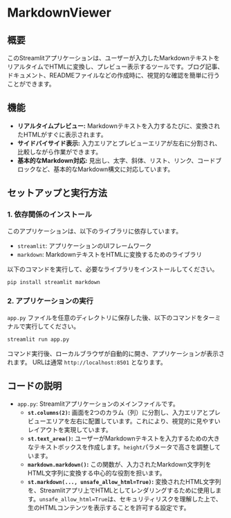 
# MarkdownViewer 

## 概要

このStreamlitアプリケーションは、ユーザーが入力したMarkdownテキストをリアルタイムでHTMLに変換し、プレビュー表示するツールです。ブログ記事、ドキュメント、READMEファイルなどの作成時に、視覚的な確認を簡単に行うことができます。

## 機能

- **リアルタイムプレビュー:** Markdownテキストを入力するたびに、変換されたHTMLがすぐに表示されます。
- **サイドバイサイド表示:** 入力エリアとプレビューエリアが左右に分割され、比較しながら作業ができます。
- **基本的なMarkdown対応:** 見出し、太字、斜体、リスト、リンク、コードブロックなど、基本的なMarkdown構文に対応しています。

## セットアップと実行方法

### 1. 依存関係のインストール

このアプリケーションは、以下のライブラリに依存しています。

- `streamlit`: アプリケーションのUIフレームワーク
- `markdown`: MarkdownテキストをHTMLに変換するためのライブラリ

以下のコマンドを実行して、必要なライブラリをインストールしてください。

```bash
pip install streamlit markdown
````

### 2\. アプリケーションの実行

`app.py` ファイルを任意のディレクトリに保存した後、以下のコマンドをターミナルで実行してください。

```bash
streamlit run app.py
```

コマンド実行後、ローカルブラウザが自動的に開き、アプリケーションが表示されます。
URLは通常 `http://localhost:8501` となります。

## コードの説明

  - `app.py`: Streamlitアプリケーションのメインファイルです。
      - **`st.columns(2)`:** 画面を2つのカラム（列）に分割し、入力エリアとプレビューエリアを左右に配置しています。これにより、視覚的に見やすいレイアウトを実現しています。
      - **`st.text_area()`:** ユーザーがMarkdownテキストを入力するための大きなテキストボックスを作成します。`height`パラメータで高さを調整しています。
      - **`markdown.markdown()`:** この関数が、入力されたMarkdown文字列をHTML文字列に変換する中心的な役割を担います。
      - **`st.markdown(..., unsafe_allow_html=True)`:** 変換されたHTML文字列を、Streamlitアプリ上でHTMLとしてレンダリングするために使用します。`unsafe_allow_html=True`は、セキュリティリスクを理解した上で、生のHTMLコンテンツを表示することを許可する設定です。

<!-- end list -->

```
```
